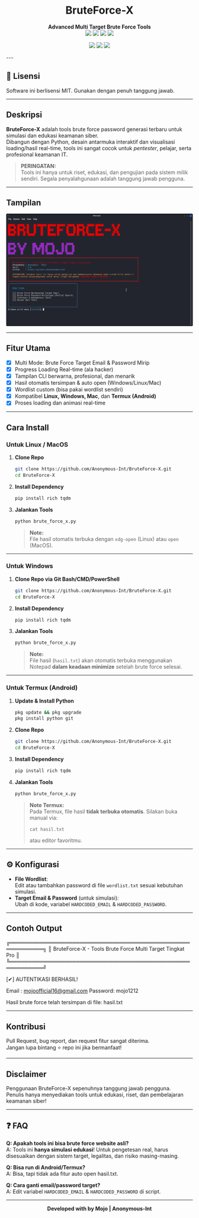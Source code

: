 <h1 align="center"><b>BruteForce-X</b></h1>
<p align="center">
  <b>Advanced Multi Target Brute Force Tools</b><br>
  <img src="https://img.shields.io/badge/Python-3.8%2B-blue?logo=python">
  <img src="https://img.shields.io/github/license/Anonymous-Int/BruteForce-X?style=flat-square">
  <img src="https://img.shields.io/badge/Platform-Linux%20%7C%20Windows%20%7C%20Mac-green?style=flat-square">
  <img src="https://img.shields.io/badge/Made%20with-Rich%20%26%20TQDM-purple?style=flat-square">
</p>
<p align="center">
  <img src="https://img.shields.io/badge/Status-Stable-brightgreen?style=flat-square">
  <img src="https://img.shields.io/github/last-commit/Anonymous-Int/BruteForce-X?style=flat-square">
  <img src="https://img.shields.io/github/issues/Anonymous-Int/BruteForce-X?style=flat-square">
</p>
---

## 📄 Lisensi
Software ini berlisensi MIT. Gunakan dengan penuh tanggung jawab.

---

##  Deskripsi

**BruteForce-X** adalah tools brute force password generasi terbaru untuk simulasi dan edukasi keamanan siber.  
Dibangun dengan Python, desain antarmuka interaktif dan visualisasi loading/hasil real-time, tools ini sangat cocok untuk _pentester_, pelajar, serta profesional keamanan IT.

>  **PERINGATAN:**  
> Tools ini hanya untuk riset, edukasi, dan pengujian pada sistem milik sendiri. Segala penyalahgunaan adalah tanggung jawab pengguna.

---

##  Tampilan

![Screenshot](screenshot-main.png)

---

##  Fitur Utama

- [x] Multi Mode: Brute Force Target Email & Password Mirip
- [x] Progress Loading Real-time (ala hacker)
- [x] Tampilan CLI berwarna, profesional, dan menarik
- [x] Hasil otomatis tersimpan & auto open (Windows/Linux/Mac)
- [x] Wordlist custom (bisa pakai wordlist sendiri)
- [x] Kompatibel **Linux, Windows, Mac**, dan **Termux (Android)**
- [x] Proses loading dan animasi real-time

---

##  Cara Install

### **Untuk Linux / MacOS**
1. **Clone Repo**
    ```bash
    git clone https://github.com/Anonymous-Int/BruteForce-X.git
    cd BruteForce-X
    ```
2. **Install Dependency**
    ```bash
    pip install rich tqdm
    ```
3. **Jalankan Tools**
    ```bash
    python brute_force_x.py
    ```
   > **Note:**  
   > File hasil otomatis terbuka dengan `xdg-open` (Linux) atau `open` (MacOS).

---

### **Untuk Windows**
1. **Clone Repo via Git Bash/CMD/PowerShell**
    ```bash
    git clone https://github.com/Anonymous-Int/BruteForce-X.git
    cd BruteForce-X
    ```
2. **Install Dependency**
    ```bash
    pip install rich tqdm
    ```
3. **Jalankan Tools**
    ```bash
    python brute_force_x.py
    ```
   > **Note:**  
   > File hasil (`hasil.txt`) akan otomatis terbuka menggunakan Notepad **dalam keadaan minimize** setelah brute force selesai.

---

### **Untuk Termux (Android)**
1. **Update & Install Python**
    ```bash
    pkg update && pkg upgrade
    pkg install python git
    ```
2. **Clone Repo**
    ```bash
    git clone https://github.com/Anonymous-Int/BruteForce-X.git
    cd BruteForce-X
    ```
3. **Install Dependency**
    ```bash
    pip install rich tqdm
    ```
4. **Jalankan Tools**
    ```bash
    python brute_force_x.py
    ```
    > **Note Termux:**  
    > Pada Termux, file hasil **tidak terbuka otomatis**. Silakan buka manual via:
    > ```
    > cat hasil.txt
    > ```
    > atau editor favoritmu.

---

## ⚙ Konfigurasi

- **File Wordlist**:  
  Edit atau tambahkan password di file `wordlist.txt` sesuai kebutuhan simulasi.
- **Target Email & Password** (untuk simulasi):  
  Ubah di kode, variabel `HARDCODED_EMAIL` & `HARDCODED_PASSWORD`.

---

##  Contoh Output

╔═══════════════════════════════════════════════════════════╗
║ BruteForce-X - Tools Brute Force Multi Target Tingkat Pro ║
╚═══════════════════════════════════════════════════════════╝

[✔] AUTENTIKASI BERHASIL!

Email : mojoofficial16@gmail.com
Password: mojo1212

Hasil brute force telah tersimpan di file: hasil.txt

---

##  Kontribusi

Pull Request, bug report, dan request fitur sangat diterima.  
Jangan lupa bintang ⭐ repo ini jika bermanfaat!

---

##  Disclaimer

Penggunaan BruteForce-X sepenuhnya tanggung jawab pengguna.  
Penulis hanya menyediakan tools untuk edukasi, riset, dan pembelajaran keamanan siber!

---

## ❓ FAQ

**Q: Apakah tools ini bisa brute force website asli?**  
A: Tools ini **hanya simulasi edukasi**! Untuk pengetesan real, harus disesuaikan dengan sistem target, legalitas, dan risiko masing-masing.

**Q: Bisa run di Android/Termux?**  
A: Bisa, tapi tidak ada fitur auto open hasil.txt.

**Q: Cara ganti email/password target?**  
A: Edit variabel `HARDCODED_EMAIL` & `HARDCODED_PASSWORD` di script.

---

<p align="center">
  <b>Developed with by Mojo | Anonymous-Int</b>
</p>
